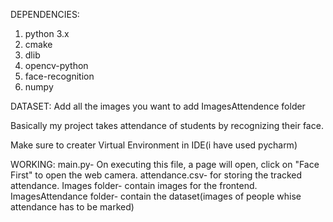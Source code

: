 
DEPENDENCIES:
1. python 3.x
2. cmake
3. dlib
4. opencv-python
5. face-recognition
6. numpy

DATASET:
Add all the images you want to add ImagesAttendence folder

Basically my project takes attendance of students by recognizing their face.

Make sure to creater Virtual Environment in IDE(i have used pycharm)

WORKING:
main.py- On executing this file, a page will open, click on "Face First" to open the web camera.
attendance.csv- for storing the tracked attendance.
Images folder- contain images for the frontend.
ImagesAttendance folder- contain the dataset(images of people whise attendance has to be marked)


